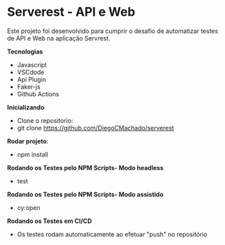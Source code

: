 # Serverest  - API e Web
Este projeto foi desenvolvido para cumprir o desafio de automatizar testes de API e Web na aplicação Servrest.

**Tecnologias**
* Javascript
* VSCdode
* Api Plugin
* Faker-js
* Github Actions

**Inicializando**
* Clone o repositorio:
* git clone https://github.com/DiegoCMachado/serverest

**Rodar projeto**:
* npm install

**Rodando os Testes pelo NPM Scripts- Modo headless**
* test

**Rodando os Testes pelo NPM Scripts- Modo assistido**
* cy:open

**Rodando os Testes em CI/CD**
* Os testes rodam automaticamente ao efetuar "push" no repositório
